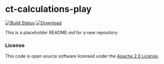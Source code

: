 
# ct-calculations-play

[![Build Status](https://travis-ci.org/hmrc/ct-calculations-play.svg?branch=master)](https://travis-ci.org/hmrc/ct-calculations-play) [ ![Download](https://api.bintray.com/packages/hmrc/releases/ct-calculations-play/images/download.svg) ](https://bintray.com/hmrc/releases/ct-calculations-play/_latestVersion)

This is a placeholder README.md for a new repository

### License

This code is open source software licensed under the [Apache 2.0 License]("http://www.apache.org/licenses/LICENSE-2.0.html").
    